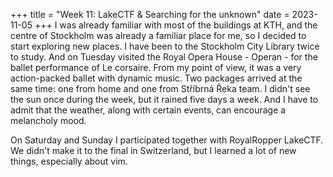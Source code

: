 +++
title = "Week 11: LakeCTF & Searching for the unknown"
date = 2023-11-05
+++
I was already familiar with most of the buildings at KTH, and the centre of Stockholm was already a familiar place for me, so I decided to start exploring new places. I have been to the Stockholm City Library twice to study. And on Tuesday visited the Royal Opera House - Operan - for the ballet performance of Le corsaire. From my point of view, it was a very action-packed ballet with dynamic music. Two packages arrived at the same time: one from home and one from Stříbrná Řeka team. I didn't see the sun once during the week, but it rained five days a week. And I have to admit that the weather, along with certain events, can encourage a melancholy mood.

On Saturday and Sunday I participated together with RoyalRopper LakeCTF. We didn't make it to the final in Switzerland, but I learned a lot of new things, especially about vim.
